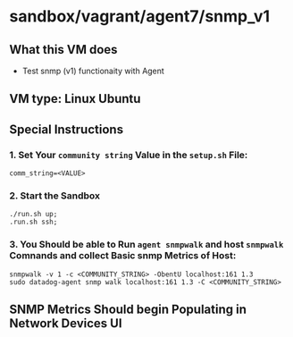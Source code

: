 # sandbox/vagrant/agent7/snmp_v1

## What this VM does

- Test snmp (v1) functionaity with Agent

## VM type: Linux Ubuntu

## Special Instructions

### 1. Set Your `community string` Value in the `setup.sh` File:
```
comm_string=<VALUE>
```

### 2. Start the Sandbox
```
./run.sh up;
.run.sh ssh;
```

### 3. You Should be able to Run `agent snmpwalk` and host `snmpwalk` Comnands and collect Basic snmp Metrics of Host:
```
snmpwalk -v 1 -c <COMMUNITY_STRING> -ObentU localhost:161 1.3
sudo datadog-agent snmp walk localhost:161 1.3 -C <COMMUNITY_STRING>
```

## SNMP Metrics Should begin Populating in Network Devices UI
